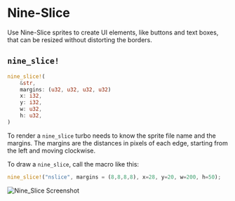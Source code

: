 # Nine-Slice

Use Nine-Slice sprites to create UI elements, like buttons and text boxes, that can be resized without distorting the borders.

## `nine_slice!`

```rust title="turbo::canvas"
nine_slice!(
    &str,
    margins: (u32, u32, u32, u32)
    x: i32,
    y: i32,
    w: u32,
    h: u32,
)
```

To render a `nine_slice` turbo needs to know the sprite file name and the margins. The margins are the distances in pixels of each edge, starting from the left and moving clockwise.

To draw a `nine_slice`, call the macro like this:

```rust
nine_slice!("nslice", margins = (8,8,8,8), x=28, y=20, w=200, h=50);
```

![Nine_Slice Screenshot](/nine_slice.png)